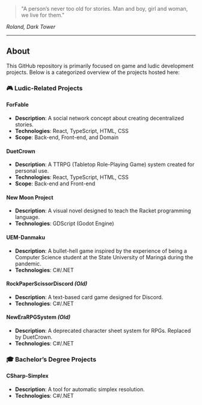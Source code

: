 > "A person’s never too old for stories. Man and boy, girl and woman, we live for them."

*Roland, Dark Tower*

---

## About
This GitHub repository is primarily focused on game and ludic development projects. Below is a categorized overview of the projects hosted here:

### 🎮 Ludic-Related Projects

#### **ForFable**
- **Description**: A social network concept about creating decentralized stories.
- **Technologies**: React, TypeScript, HTML, CSS
- **Scope**: Back-end, Front-end, and Domain

#### **DuetCrown**
- **Description**: A TTRPG (Tabletop Role-Playing Game) system created for personal use.
- **Technologies**: React, TypeScript, HTML, CSS
- **Scope**: Back-end and Front-end

#### **New Moon Project**
- **Description**: A visual novel designed to teach the Racket programming language.
- **Technologies**: GDScript (Godot Engine)

#### **UEM-Danmaku**
- **Description**: A bullet-hell game inspired by the experience of being a Computer Science student at the State University of Maringá during the pandemic.
- **Technologies**: C#/.NET

#### **RockPaperScissorDiscord** *(Old)*
- **Description**: A text-based card game designed for Discord.
- **Technologies**: C#/.NET

#### **NewEraRPGSystem** *(Old)*
- **Description**: A deprecated character sheet system for RPGs. Replaced by DuetCrown.
- **Technologies**: C#/.NET

### 🎓 Bachelor’s Degree Projects

#### **CSharp-Simplex**
- **Description**: A tool for automatic simplex resolution.
- **Technologies**: C#/.NET
